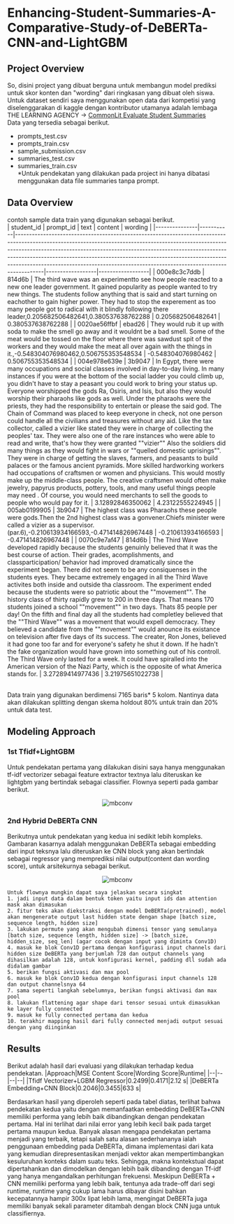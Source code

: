 # Enhancing-Student-Summaries-A-Comparative-Study-of-DeBERTa-CNN-and-LightGBM

## Project Overview
So, disini project yang dibuat berguna untuk membangun model prediksi untuk skor konten dan "wording" dari ringkasan yang dibuat oleh siswa. Untuk dataset sendiri saya menggunakan open data dari kompetisi yang diselenggarakan di kaggle dengan kontributor utamanya adalah lembaga THE LEARNING AGENCY ->  [CommonLit Evaluate Student Summaries](https://www.kaggle.com/c/commonlit-evaluate-student-summaries)
 <br>
Data yang tersedia sebagai berikut.
- prompts_test.csv
- prompts_train.csv
- sample_submission.csv
- summaries_test.csv
- summaries_train.csv <br>
*Untuk pendekatan yang dilakukan pada project ini hanya dibatasi menggunakan data file summaries tanpa prompt.
## Data Overview
contoh sample data train yang digunakan sebagai berikut. <br>
| student_id    | prompt_id | text                                                                                                                                                                                                                                                                                                                                                                                                           | content          | wording          |
|---------------|-----------|----------------------------------------------------------------------------------------------------------------------------------------------------------------------------------------------------------------------------------------------------------------------------------------------------------------------------------------------------------------------------------------------------------------|------------------|------------------|
| 000e8c3c7ddb | 814d6b    | The third wave was an experimentto see how people reacted to a new one leader government. It gained popularity as people wanted to try new things. The students follow anything that is said and start turning on eachother to gain higher power. They had to stop the experement as too many people got to radical with it blindly following there leader,0.205682506482641,0.380537638762288 | 0.205682506482641 | 0.380537638762288 |
| 0020ae56ffbf | ebad26    | They would rub it up with soda to make the smell go away and it wouldnt be a bad smell. Some of the meat would be tossed on the floor where there was sawdust spit of the workers and they would make the meat all over again with the things in it.,-0.548304076980462,0.506755353548534                                                                                                               | -0.548304076980462 | 0.506755353548534 |
| 004e978e639e | 3b9047    | In Egypt, there were many occupations and social classes involved in day-to-day living. In many instances if you were at the bottom of the social ladder you could climb up, you didn't have to stay a peasant you could work to bring your status up. Everyone worshipped the gods Ra, Osiris, and Isis, but also they would worship their pharaohs like gods as well. Under the pharaohs were the priests, they had the responsibility to entertain or please the said god. The Chain of Command was placed to keep everyone in check, not one person could handle all the civilians and treasures without any aid. Like the tax collector, called a vizier like stated they were in charge of collecting the peoples' tax. They were also one of the rare instances who were able to read and write, that's how they were granted ""vizier"" Also the soldiers did many things as they would fight in wars or ""quelled domestic uprisings"". They were in charge of getting the slaves, farmers, and peasants to build palaces or the famous ancient pyramids. More skilled hardworking workers had occupations of craftsmen or women and physicians. This would mostly make up the middle-class people. The creative craftsmen would often make jewelry, papyrus products, pottery, tools, and many useful things people may need . Of course, you would need merchants to sell the goods to people who would pay for it. | 3.12892846350062 | 4.23122555224945 |
| 005ab0199905 | 3b9047    | The highest class was Pharaohs these people were gods.Then the 2nd highest class was a gonvener.Chiefs minister were called a vizier as a supervisor. (par.6),-0.210613934166593,-0.471414826967448                                                                                                                                                                                                              | -0.210613934166593 | -0.471414826967448 |
| 0070c9e7af47 | 814d6b    | The Third Wave developed  rapidly because the students genuinly believed that it was the best course of action. Their grades, acomplishments, and classparticipation/ behavior had improved dramatically since the experiment began. There did not seem to be any consiquenses in the students eyes. They became extremely engaged in all the Third Wave activites both inside and outside tha classroom. The experiment ended because the students were so patriotic about the ""movement"". The history class of thirty rapidly grew to 200 in three days.  That means 170 students joined a school ""movement"" in two days. Thats 85 people per day! On the fifth and final day all the students had completley believed that the ""Third Wave"" was a movement that would expell democracy. They believed a candidate from the ""movement"" would anounce its existance on television after five days of its success. The creater, Ron Jones, believed it had gone too far and for everyone's safety he shut it down.  If he hadn't the fake organization would have grown into something out of his controll. The Third Wave only lasted for a week. It could have spiralled into the American version of the Nazi Party, which is the opposite of what America stands for. | 3.27289414977436 | 3.21975651022738 |

<br> Data train yang digunakan berdimensi 7165 baris* 5 kolom. Nantinya data akan dilakukan splitting dengan skema holdout 80% untuk train dan 20% untuk data test.
## Modeling Approach
### 1st Tfidf+LightGBM
Untuk pendekatan pertama yang dilakukan disini saya hanya menggunakan tf-idf vectorizer sebagai feature extractor textnya lalu diteruskan ke lightgbm yang bertindak sebagai classifier. Flownya seperti pada gambar berikut. <br>
<p align="center">
  <img src="https://drive.google.com/uc?export=view&id=1loEhBfGYHnXkwelQEmNBrGCuonyVH8YI" alt="mbconv">
</p> 

### 2nd Hybrid DeBERTa CNN  
Berikutnya untuk pendekatan yang kedua ini sedikit lebih kompleks. Gambaran kasarnya adalah menggunakan DeBERTa sebagai embedding dari input teksnya lalu diteruskan ke CNN block yang akan bertindak sebagai regressor yang memprediksi nilai output(content dan wording score), untuk arsitekurnya sebagai berikut.
<p align="center">
  <img src="https://drive.google.com/uc?export=view&id=1UK8jEzj98vluCKEdNuJ7KMyRn3YWBPxa" alt="mbconv">
</p>

```
Untuk flownya mungkin dapat saya jelaskan secara singkat 
1. jadi input data dalam bentuk token yaitu input ids dan attention mask akan dimasukan
2. fitur teks akan diekstraksi dengan model DeBERTa(pretrained), model akan mengenerate output last hidden state dengan shape [batch size, sequence length, hidden size]
3. lakukan permute yang akan mengubah dimensi tensor yang semulanya [batch size, sequence length, hidden size] -> [batch_size, hidden_size, seq_len] (agar cocok dengan input yang diminta Conv1D)
4. masuk ke blok Conv1D pertama dengan konfigurasi input channels dari hidden size DeBERTa yang berjumlah 728 dan output channels yang dihasilkan adalah 128, untuk konfigurasi kernel, padding dll sudah ada didalam gambar
5. berikan fungsi aktivasi dan max pool
6. masuk ke blok Conv1D kedua dengan konfigurasi input channels 128 dan output channelsnya 64
7. sama seperti langkah sebelumnya, berikan fungsi aktivasi dan max pool
8. lakukan flattening agar shape dari tensor sesuai untuk dimasukkan ke layer fully connected
9. masuk ke fully connected pertama dan kedua
10. terakhir mapping hasil dari fully connected menjadi output sesuai dengan yang diinginkan
```

## Results
Berikut adalah hasil dari evaluasi yang dilakukan terhadap kedua pendekatan. 
|Approach|MSE Content Score|Wording Score|Runtime|
|--|--|--|--|
|Tfidf Vectorizer+LGBM Regressor|0.2499|0.4171|2.12 s|
|DeBERTa Embedding+CNN Block|0.2046|0.3455|633 s|

Berdasarkan hasil yang diperoleh seperti pada tabel diatas, terlihat bahwa pendekatan kedua yaitu dengan memanfaatkan embedding DeBERTa+CNN memiliki performa yang lebih baik dibandingkan dengan pendekatan pertama. Hal ini terlihat dari nilai error yang lebih kecil baik pada target pertama maupun kedua. Banyak alasan mengapa pendekatan pertama menjadi yang terbaik, tetapi salah satu alasan sederhananya ialah penggunaan embedding pada DeBERTa, dimana implementasi dari kata yang kemudian direpresentasikan menjadi vektor akan mempertimbangkan kesuluruhan konteks dalam suatu teks. Sehingga, makna kontekstual dapat dipertahankan dan dimodelkan dengan lebih baik dibanding dengan Tf-idf yang hanya mengandalkan perhitungan frekuensi. Meskipun DeBERTa + CNN memiliki performa yang lebih baik, tentunya ada trade-off dari segi runtime, runtime yang cukup lama harus dibayar disini bahkan kecepatannya hampir 300x lipat lebih lama, mengingat DeBERTa juga memiliki banyak sekali parameter ditambah dengan block CNN juga untuk classifiernya. 




